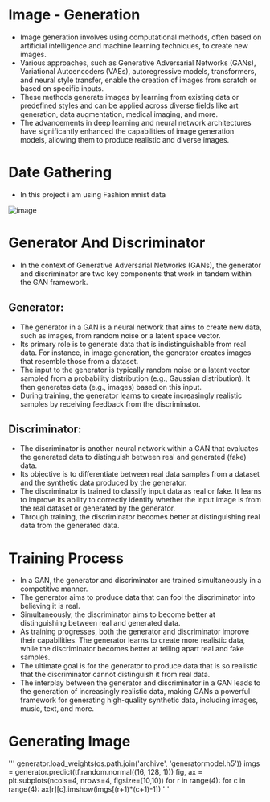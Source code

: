 # Image - Generation

- Image generation involves using computational methods, often based on artificial intelligence and machine learning techniques, to create new images.
- Various approaches, such as Generative Adversarial Networks (GANs), Variational Autoencoders (VAEs), autoregressive models, transformers, and neural style transfer, enable the creation of images from scratch or based on specific inputs.
- These methods generate images by learning from existing data or predefined styles and can be applied across diverse fields like art generation, data augmentation, medical imaging, and more.
- The advancements in deep learning and neural network architectures have significantly enhanced the capabilities of image generation models, allowing them to produce realistic and diverse images.

# Date Gathering
  - In this project i am using Fashion mnist data
    
 ![image](https://github.com/deep-gtm/Image-Generation/assets/70434931/5a677f51-1835-4389-a6ee-3945cbbeb991)

# Generator And Discriminator
- In the context of Generative Adversarial Networks (GANs), the generator and discriminator are two key components that work in tandem within the GAN framework.

## Generator:
- The generator in a GAN is a neural network that aims to create new data, such as images, from random noise or a latent space vector.
- Its primary role is to generate data that is indistinguishable from real data. For instance, in image generation, the generator creates images that resemble those from a dataset.
- The input to the generator is typically random noise or a latent vector sampled from a probability distribution (e.g., Gaussian distribution). It then generates data (e.g., images) based on this input.
- During training, the generator learns to create increasingly realistic samples by receiving feedback from the discriminator.
  
## Discriminator:
- The discriminator is another neural network within a GAN that evaluates the generated data to distinguish between real and generated (fake) data.
- Its objective is to differentiate between real data samples from a dataset and the synthetic data produced by the generator.
- The discriminator is trained to classify input data as real or fake. It learns to improve its ability to correctly identify whether the input image is from the real dataset or generated by the generator.
- Through training, the discriminator becomes better at distinguishing real data from the generated data.

  
# Training Process

- In a GAN, the generator and discriminator are trained simultaneously in a competitive manner.
- The generator aims to produce data that can fool the discriminator into believing it is real.
- Simultaneously, the discriminator aims to become better at distinguishing between real and generated data.
- As training progresses, both the generator and discriminator improve their capabilities. The generator learns to create more realistic data, while the discriminator becomes better at telling apart real and fake samples.
- The ultimate goal is for the generator to produce data that is so realistic that the discriminator cannot distinguish it from real data.
- The interplay between the generator and discriminator in a GAN leads to the generation of increasingly realistic data, making GANs a powerful framework for generating high-quality synthetic data, including images, music, text, and more.

# Generating Image

'''
generator.load_weights(os.path.join('archive', 'generatormodel.h5'))
imgs = generator.predict(tf.random.normal((16, 128, 1)))
fig, ax = plt.subplots(ncols=4, nrows=4, figsize=(10,10))
for r in range(4): 
    for c in range(4): 
        ax[r][c].imshow(imgs[(r+1)*(c+1)-1])
'''
    

